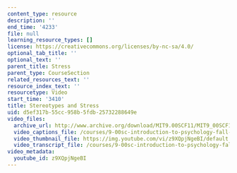 ```yaml
---
content_type: resource
description: ''
end_time: '4233'
file: null
learning_resource_types: []
license: https://creativecommons.org/licenses/by-nc-sa/4.0/
optional_tab_title: ''
optional_text: ''
parent_title: Stress
parent_type: CourseSection
related_resources_text: ''
resource_index_text: ''
resourcetype: Video
start_time: '3410'
title: Stereotypes and Stress
uid: d5ef317b-55cc-958b-5fdb-25732288649e
video_files:
  archive_url: http://www.archive.org/download/MIT9.00SCF11/MIT9_00SCF11_lec19_300k.mp4
  video_captions_file: /courses/9-00sc-introduction-to-psychology-fall-2011/8fef31d849de5d25ba0926bbf4fe1d8e_z9XQpjNgeBI.vtt
  video_thumbnail_file: https://img.youtube.com/vi/z9XQpjNgeBI/default.jpg
  video_transcript_file: /courses/9-00sc-introduction-to-psychology-fall-2011/3a2573edea644a29134293f63c7b24e7_z9XQpjNgeBI.pdf
video_metadata:
  youtube_id: z9XQpjNgeBI
---
```

